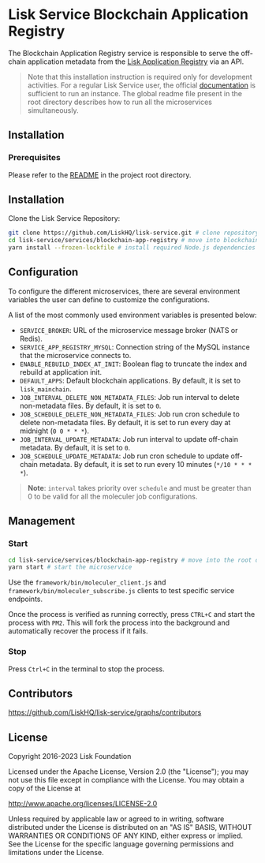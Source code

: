 # Lisk Service Blockchain Application Registry

The Blockchain Application Registry service is responsible to serve the off-chain application metadata from the [Lisk Application Registry](https://github.com/LiskHQ/app-registry) via an API.

> Note that this installation instruction is required only for development activities. For a regular Lisk Service user, the official [documentation](https://lisk.com/documentation/lisk-service/) is sufficient to run an instance. The global readme file present in the root directory describes how to run all the microservices simultaneously.

## Installation

### Prerequisites

Please refer to the [README](../../README.md) in the project root directory.

## Installation

Clone the Lisk Service Repository:

```bash
git clone https://github.com/LiskHQ/lisk-service.git # clone repository
cd lisk-service/services/blockchain-app-registry # move into blockchain-app-registry microservice directory
yarn install --frozen-lockfile # install required Node.js dependencies
```

## Configuration

To configure the different microservices, there are several environment variables the user can define to customize the configurations.

A list of the most commonly used environment variables is presented below:

- `SERVICE_BROKER`: URL of the microservice message broker (NATS or Redis).
- `SERVICE_APP_REGISTRY_MYSQL`: Connection string of the MySQL instance that the microservice connects to.
- `ENABLE_REBUILD_INDEX_AT_INIT`: Boolean flag to truncate the index and rebuild at application init.
- `DEFAULT_APPS`: Default blockchain applications. By default, it is set to `lisk_mainchain`.
- `JOB_INTERVAL_DELETE_NON_METADATA_FILES`: Job run interval to delete non-metadata files. By default, it is set to `0`.
- `JOB_SCHEDULE_DELETE_NON_METADATA_FILES`: Job run cron schedule to delete non-metadata files. By default, it is set to run every day at midnight (`0 0 * * *`).
- `JOB_INTERVAL_UPDATE_METADATA`: Job run interval to update off-chain metadata. By default, it is set to `0`.
- `JOB_SCHEDULE_UPDATE_METADATA`: Job run cron schedule to update off-chain metadata. By default, it is set to run every 10 minutes (`*/10 * * * *`).

> **Note**: `interval` takes priority over `schedule` and must be greater than 0 to be valid for all the moleculer job configurations.

## Management

### Start

```bash
cd lisk-service/services/blockchain-app-registry # move into the root directory of the blockchain-app-registry microservice
yarn start # start the microservice
```

Use the `framework/bin/moleculer_client.js` and `framework/bin/moleculer_subscribe.js` clients to test specific service endpoints.

Once the process is verified as running correctly, press `CTRL+C` and start the process with `PM2`. This will fork the process into the background and automatically recover the process if it fails.

### Stop

Press `Ctrl+C` in the terminal to stop the process.

## Contributors

https://github.com/LiskHQ/lisk-service/graphs/contributors

## License

Copyright 2016-2023 Lisk Foundation

Licensed under the Apache License, Version 2.0 (the "License");
you may not use this file except in compliance with the License.
You may obtain a copy of the License at

http://www.apache.org/licenses/LICENSE-2.0

Unless required by applicable law or agreed to in writing, software
distributed under the License is distributed on an "AS IS" BASIS,
WITHOUT WARRANTIES OR CONDITIONS OF ANY KIND, either express or implied.
See the License for the specific language governing permissions and
limitations under the License.

[lisk documentation site]: https://lisk.com/documentation
